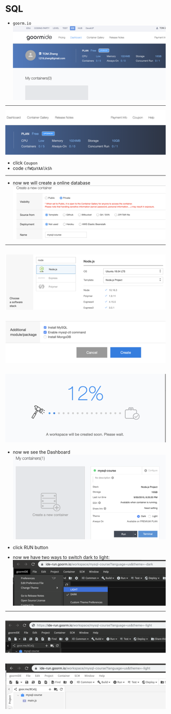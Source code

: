 # SQL

- `goorm.io`
![](img/2019-09-30-20-19-33.png)
---
![](img/2019-09-30-20-20-29.png)
- click `Coupon`
- code `cfWQaYAAlkSh`
---
- now we will create a online database
![](img/2019-09-30-20-24-06.png)
---
![](img/2019-09-30-20-24-27.png)
---
![](img/2019-09-30-20-24-45.png)
---
![](img/2019-09-30-20-25-18.png)
---

- now we see the Dashboard
![](img/2019-09-30-20-28-55.png)
- click RUN button

- now we have two ways to switch dark to light:
![](img/2019-09-30-20-32-08.png)
---
![](img/2019-09-30-20-32-29.png)
---
![](img/2019-09-30-20-33-18.png)
---
